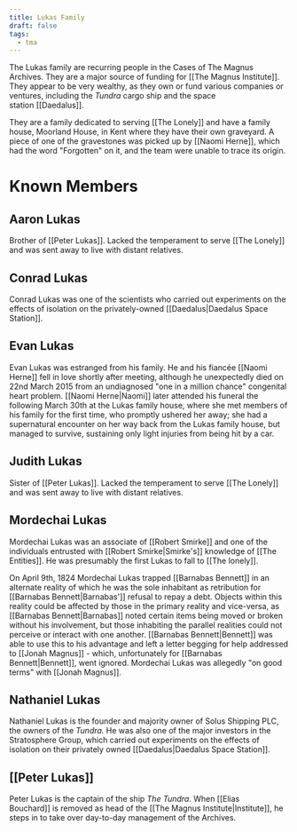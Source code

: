 ```yaml
---
title: Lukas Family
draft: false
tags:
  - tma
---
```

 The Lukas family are recurring people in the Cases of The Magnus Archives. They are a major source of funding for [[The Magnus Institute]]. They appear to be very wealthy, as they own or fund various companies or ventures, including the _Tundra_ cargo ship and the space station [[Daedalus]].

They are a family dedicated to serving [[The Lonely]] and have a family house, Moorland House, in Kent where they have their own graveyard. A piece of one of the gravestones was picked up by [[Naomi Herne]], which had the word "Forgotten" on it, and the team were unable to trace its origin.

# Known Members

## Aaron Lukas

Brother of [[Peter Lukas]]. Lacked the temperament to serve [[The Lonely]] and was sent away to live with distant relatives.

## Conrad Lukas

Conrad Lukas was one of the scientists who carried out experiments on the effects of isolation on the privately-owned [[Daedalus|Daedalus Space Station]].

## Evan Lukas

Evan Lukas was estranged from his family. He and his fiancée [[Naomi Herne]] fell in love shortly after meeting, although he unexpectedly died on 22nd March 2015 from an undiagnosed "one in a million chance" congenital heart problem. [[Naomi Herne|Naomi]] later attended his funeral the following March 30th at the Lukas family house, where she met members of his family for the first time, who promptly ushered her away; she had a supernatural encounter on her way back from the Lukas family house, but managed to survive, sustaining only light injuries from being hit by a car.

## Judith Lukas

Sister of [[Peter Lukas]]. Lacked the temperament to serve [[The Lonely]] and was sent away to live with distant relatives.

## Mordechai Lukas

Mordechai Lukas was an associate of [[Robert Smirke]] and one of the individuals entrusted with [[Robert Smirke|Smirke's]] knowledge of [[The Entities]]. He was presumably the first Lukas to fall to [[The lonely]].

On April 9th, 1824 Mordechai Lukas trapped [[Barnabas Bennett]] in an alternate reality of which he was the sole inhabitant as retribution for [[Barnabas Bennett|Barnabas']] refusal to repay a debt. Objects within this reality could be affected by those in the primary reality and vice-versa, as [[Barnabas Bennett|Barnabas]] noted certain items being moved or broken without his involvement, but those inhabiting the parallel realities could not perceive or interact with one another. [[Barnabas Bennett|Bennett]] was able to use this to his advantage and left a letter begging for help addressed to [[Jonah Magnus]] - which, unfortunately for [[Barnabas Bennett|Bennett]], went ignored. Mordechai Lukas was allegedly "on good terms" with [[Jonah Magnus]].

## Nathaniel Lukas

Nathaniel Lukas is the founder and majority owner of Solus Shipping PLC, the owners of the _Tundra._ He was also one of the major investors in the Stratosphere Group, which carried out experiments on the effects of isolation on their privately owned [[Daedalus|Daedalus Space Station]].

## [[Peter Lukas]]

Peter Lukas is the captain of the ship _The Tundra_. When [[Elias Bouchard]] is removed as head of the [[The Magnus Institute|Institute]], he steps in to take over day-to-day management of the Archives.
